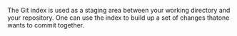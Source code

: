 The Git index is used as a staging area between your working directory and your repository. One can use the index to build up a set of changes thatone wants to commit together.